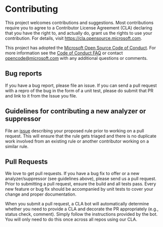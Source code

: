 # Contributing

This project welcomes contributions and suggestions. Most contributions require you to agree to a
Contributor License Agreement (CLA) declaring that you have the right to, and actually do, grant us
the rights to use your contribution. For details, visit https://cla.opensource.microsoft.com.

This project has adopted the [Microsoft Open Source Code of
Conduct](https://opensource.microsoft.com/codeofconduct/).
For more information see the [Code of Conduct
FAQ](https://opensource.microsoft.com/codeofconduct/faq/) or
contact [opencode@microsoft.com](mailto:opencode@microsoft.com)
with any additional questions or comments.

## Bug reports

If you have a bug report, please file an issue. 
If you can send a pull request with a repro of the bug in the form of a unit test, please do submit that PR
and link to it from the Issue you file.

## Guidelines for contributing a new analyzer or suppressor

File an [issue](https://github.com/microsoft/Microsoft.Unity.Analyzers/issues/new?template=Feature_request.md) describing your proposed rule prior to working on a pull request. This will ensure that the rule gets triaged and there is no duplicate work involved from an existing rule or another contributor working on a similar rule.

## Pull Requests

We love to get pull requests. If you have a bug fix to offer or a new analyzer/suppressor (see guidelines above), please send us a pull request.
Prior to submitting a pull request, ensure the build and all tests pass.
Every new feature or bug fix should be accompanied by unit tests to cover your change and proper documentation.

When you submit a pull request, a CLA bot will automatically determine whether you need to provide
a CLA and decorate the PR appropriately (e.g., status check, comment). Simply follow the instructions
provided by the bot. You will only need to do this once across all repos using our CLA.

